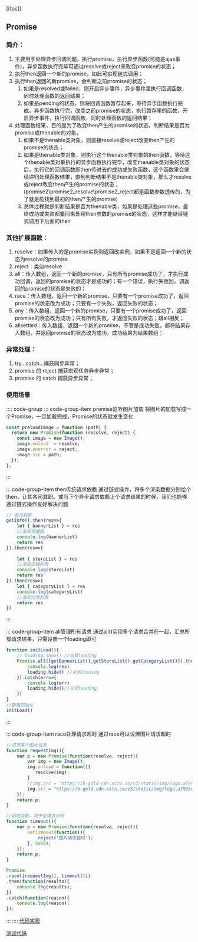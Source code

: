 [[toc]]
## Promise
### 简介：
1. 主要用于处理异步回调问题，执行promise，执行异步函数(可能是ajax事件)，异步函数执行完毕可通过resolve或reject来改变promise的状态；
2. 执行then返回一个新的promise，如此可实现链式调用；
3. 执行then返回的新promise，会判断之前promise的状态；
    1. 如果是resolved或failed，则开启异步事件，异步事件里执行回调函数，同时处理函数的返回结果；
    2. 如果是pending的状态，则将回调函数暂存起来，等待异步函数执行完成，异步函数执行完，改变之前promise的状态，执行暂存里的函数，开启异步事件，执行回调函数，同时处理函数的返回结果；
4. 处理函数结果，目的是为了改变then产生的promise的状态，判断结果是否为promise或thenable的对象，
    1. 如果不是thenable类对象，则直接resolve或reject改变then产生的promise的状态；
    2. 如果是thenable类对象，则执行这个thenable类对象的then函数，等待这个thenable类对象执行的异步函数执行完毕，改变thenable类对象的状态后，执行它的回调函数即then传进去的成功或失败函数，这个函数里会继续递归处理函数结果，直到判断结果不是thenable类对象，那么才resolve或reject改变then产生的promise的状态；
    (promise2\promise2_resolve\promise2_reject都是函数参数透传的，为了就是能找到最初的then产生的promise)
    3. 总体过程就是判断结果是否为thenable类，如果是处理这些promise，最终成功或失败都要回来处理then参数的promise的状态，这样才能继续链式调用下后面的then

### 其他扩展函数：
1. resolve：如果传入的是promise实例则返回改实例，如果不是返回一个新的状态为resolve的promise
2. reject：类似resolve
3. all：传入数组，返回一个新的promise，只有所有promise成功了，才执行成功回调，返回的promise的状态才是成功的；有一个错误，执行失败回，调返回的promise的状态是失败的；
4. race：传入数组，返回一个新的promise，只要有一个promise成功了，返回promise的状态改为成功；只要有一个失败，返回失败的状态；
5. any：传入数组，返回一个新的promise，只要有一个promise成功了，返回promise的状态改为成功；只有所有失败，才返回失败的状态；跟all相反；
6. allsettled：传入数组，返回一个新的promise，不管是成功失败，都将结果存入数组，并返回promise的状态改为成功，成功结果为结果数组；

### 异常处理：
1. try...catch...捕获同步异常；
2. promise 的 reject 捕获宏观任务异步异常；
3. promise 的 catch 捕获异步异常；


### 使用场景
:::: code-group
::: code-group-item promise监听图片加载
将图片的加载写成一个Promise，一旦加载完成，Promise的状态就发生变化
```ts
const preloadImage = function (path) {
  return new Promise(function (resolve, reject) {
    const image = new Image();
    image.onload  = resolve;
    image.onerror = reject;
    image.src = path;
  });
};
```
:::

::: code-group-item then传统请求依赖
通过链式操作，将多个渲染数据分别给个then，让其各司其职。或当下个异步请求依赖上个请求结果的时候，我们也能够通过链式操作友好解决问题
```ts
// 各司其职
getInfo().then(res=>{
    let { bannerList } = res
    //渲染轮播图
    console.log(bannerList)
    return res
}).then(res=>{
    
    let { storeList } = res
    //渲染店铺列表
    console.log(storeList)
    return res
}).then(res=>{
    let { categoryList } = res
    console.log(categoryList)
    //渲染分类列表
    return res
})
```
:::

::: code-group-item all管理所有请求
通过all()实现多个请求合并在一起，汇总所有请求结果，只需设置一个loading即可
```ts
function initLoad(){
    // loading.show() //加载loading
    Promise.all([getBannerList(),getStoreList(),getCategoryList()]).then(res=>{
        console.log(res)
        loading.hide() //关闭loading
    }).catch(err=>{
        console.log(err)
        loading.hide()//关闭loading
    })
}
//数据初始化    
initLoad()
```
:::

::: code-group-item race处理请求超时
通过race可以设置图片请求超时
```ts
//请求某个图片资源
function requestImg(){
    var p = new Promise(function(resolve, reject){
        var img = new Image();
        img.onload = function(){
           resolve(img);
        }
        //img.src = "https://b-gold-cdn.xitu.io/v3/static/img/logo.a7995ad.svg"; 正确的
        img.src = "https://b-gold-cdn.xitu.io/v3/static/img/logo.a7995ad.svg1";
    });
    return p;
}

//延时函数，用于给请求计时
function timeout(){
    var p = new Promise(function(resolve, reject){
        setTimeout(function(){
            reject('图片请求超时');
        }, 5000);
    });
    return p;
}

Promise
.race([requestImg(), timeout()])
.then(function(results){
    console.log(results);
})
.catch(function(reason){
    console.log(reason);
});
```
:::
::::
[代码实现](./promise.js.md)

[测试代码](./promise-test.js.md)